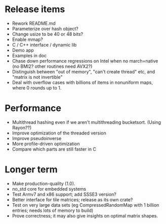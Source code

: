 # Release items

* Rework README.md
* Parameterize over hash object?
* Change usize to be 40 or 48 bits?
* Enable mmap?
* C / C++ interface / dynamic lib
* Demo app
* Examples in doc
* Chase down performance regressions on Intel when no march=native (no BMI2? other routines need AVX2?)
* Distinguish between "out of memory", "can't create thread" etc, and "matrix is not invertible"
* Deal with overflow cases with billions of items in nonuniform maps, where 0 rounds up to 1.

# Performance

* Multithread hashing even if we aren't multithreading bucketsort.  (Using Rayon??)
* Improve optimization of the threaded version
* Improve pseudoinverse
* More profile-driven optimization
* Compare which parts are still faster in C

# Longer term

* Make production-quality (1.0).
* no_std core for embedded systems
* Test Armv7 and x86 support; add SSSE3 version?
* Better interface for tile matrices; release as its own crate?
* Test on very large data sets (eg CompressedRandomMap with 1 billion entries; needs lots of memory to build)
* Prove correctness; it may also give insights on optimal matrix shapes.
